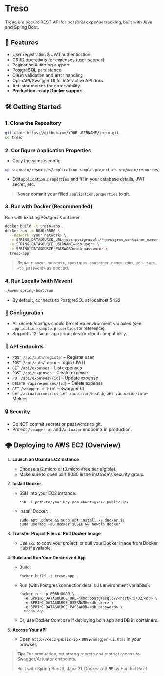 # Treso

Treso is a secure REST API for personal expense tracking, built with Java and Spring Boot.

## 🚀 Features

- User registration & JWT authentication
- CRUD operations for expenses (user-scoped)
- Pagination & sorting support
- PostgreSQL persistence
- Clean validation and error handling
- OpenAPI/Swagger UI for interactive API docs
- Actuator metrics for observability
- **Production-ready Docker support**

## 🛠️ Getting Started

### 1. **Clone the Repository**
```bash
git clone https://github.com/YOUR_USERNAME/treso.git
cd treso
```

### 2. Configure Application Properties
- Copy the sample config:
```bash
cp src/main/resources/application-sample.properties src/main/resources/application.properties
```
- Edit `application.properties` and fill in your database details, JWT secret, etc.

> **Never commit your filled `application.properties` to git.**

### 3. Run with Docker (Recommended)
Run with Existing Postgres Container
```bash
docker build -t treso-app .
docker run -p 8080:8080 \
  --network <your_network> \
  -e SPRING_DATASOURCE_URL=jdbc:postgresql://<postgres_container_name>:5432/<db> \
  -e SPRING_DATASOURCE_USERNAME=<db_user> \
  -e SPRING_DATASOURCE_PASSWORD=<db_password> \
  treso-app
```
> Replace `<your_network>`, `<postgres_container_name>`, `<db>`, `<db_user>`, `<db_password>` as needed.

### 4. Run Locally (with Maven)
```bash
./mvnw spring-boot:run
```
- By default, connects to PostgreSQL at localhost:5432

### 📝 Configuration
- All secrets/configs should be set via environment variables (see `application-sample.properties` for reference).
- Supports 12-factor app principles for cloud compatibility.

### 🧾 API Endpoints
- `POST /api/auth/register` – Register user
- `POST /api/auth/login` – Login (JWT)
- `GET /api/expenses` – List expenses
- `POST /api/expenses` – Create expense
- `PUT /api/expenses/{id}` – Update expense
- `DELETE /api/expenses/{id}` – Delete expense
- `GET /swagger-ui.html` – Swagger UI
- `GET /actuator/metrics`, `GET /actuator/health`,  `GET /actuator/info`- Metrics

### 🔒 Security
- Do NOT commit secrets or passwords to git.
- Protect `/swagger-ui` and `/actuator` endpoints in production.

## 🌩️ Deploying to AWS EC2 (Overview)

1. **Launch an Ubuntu EC2 Instance**
   - Choose a t2.micro or t3.micro (free tier eligible).
   - Make sure to open port 8080 in the instance's security group.

2. **Install Docker**
   - SSH into your EC2 instance:
     ```
     ssh -i path/to/your-key.pem ubuntu@<ec2-public-ip>
     ```
   - Install Docker:
     ```
     sudo apt update && sudo apt install -y docker.io
     sudo usermod -aG docker $USER && newgrp docker
     ```

3. **Transfer Project Files or Pull Docker Image**
   - Use `scp` to copy your project, or pull your Docker image from Docker Hub if available.

4. **Build and Run Your Dockerized App**
   - Build:
     ```
     docker build -t treso-app .
     ```
   - Run (with Postgres connection details as environment variables):
     ```
     docker run -p 8080:8080 \
       -e SPRING_DATASOURCE_URL=jdbc:postgresql://<host>:5432/<db> \
       -e SPRING_DATASOURCE_USERNAME=<db_user> \
       -e SPRING_DATASOURCE_PASSWORD=<db_password> \
       treso-app
     ```
   - Or, use Docker Compose if deploying both app and DB in containers.

5. **Access Your API**
   - Open `http://<ec2-public-ip>:8080/swagger-ui.html` in your browser.

> **Tip:** For production, set strong secrets and restrict access to Swagger/Actuator endpoints.
>
>  Built with Spring Boot 3, Java 21, Docker and ❤️ by Harshal Patel
